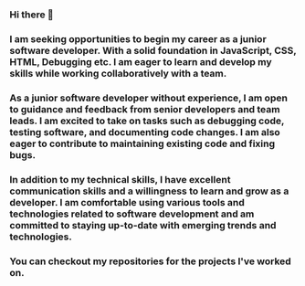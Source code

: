 ### Hi there 👋


### I am seeking opportunities to begin my career as a junior software developer. With a solid foundation in JavaScript, CSS, HTML, Debugging etc. I am eager to learn and develop my skills while working collaboratively with a team.

### As a junior software developer without experience, I am open to guidance and feedback from senior developers and team leads. I am excited to take on tasks such as debugging code, testing software, and documenting code changes. I am also eager to contribute to maintaining existing code and fixing bugs.

### In addition to my technical skills, I have excellent communication skills and a willingness to learn and grow as a developer. I am comfortable using various tools and technologies related to software development and am committed to staying up-to-date with emerging trends and technologies.




### You can checkout my repositories for the projects I've worked on.
